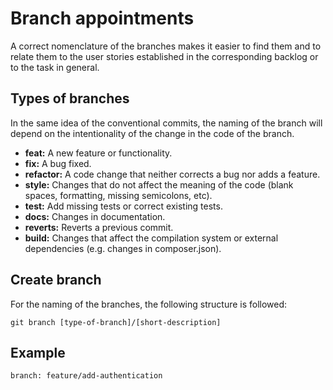 # Branch appointments
A correct nomenclature of the branches makes it easier to find them and to relate them to the user stories established in the corresponding backlog or to the task in general.

## Types of branches
In the same idea of the conventional commits, the naming of the branch will depend on the intentionality of the change in the code of the branch. 

- **feat:** A new feature or functionality.
- **fix:** A bug fixed.
- **refactor:** A code change that neither corrects a bug nor adds a feature.
- **style:** Changes that do not affect the meaning of the code (blank spaces, formatting, missing semicolons, etc).
- **test:** Add missing tests or correct existing tests.
- **docs:** Changes in documentation.
- **reverts:** Reverts a previous commit.
- **build:** Changes that affect the compilation system or external dependencies (e.g. changes in composer.json).

## Create branch

For the naming of the branches, the following structure is followed:

    git branch [type-of-branch]/[short-description]

## Example
    branch: feature/add-authentication
